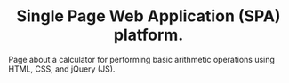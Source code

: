 
<h1 align="center">Single Page Web Application (SPA) platform.</h1>
Page about a calculator for performing basic arithmetic operations using HTML, CSS, and jQuery (JS).
